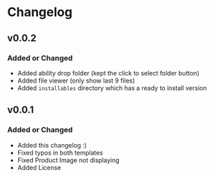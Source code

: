 # Changelog

## v0.0.2

### Added or Changed

- Added ability drop folder (kept the click to select folder button)
- Added file viewer (only show last 9 files)
- Added `installables` directory which has a ready to install version

## v0.0.1

### Added or Changed

- Added this changelog :)
- Fixed typos in both templates
- Fixed Product Image not displaying
- Added License
